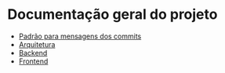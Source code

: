 # Documentação geral do projeto

* [Padrão para mensagens dos commits](commits.md)
* [Arquitetura](arquitetura.md)
* [Backend](../lpweb20201_estagio_tcc_back/docs/readme.md)
* [Frontend](../lpweb20201-estagio-tcc-front/docs/readme.md)
